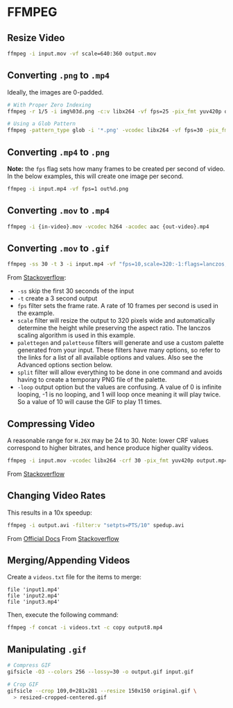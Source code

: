 # FFMPEG

## Resize Video

```sh
ffmpeg -i input.mov -vf scale=640:360 output.mov
```

## Converting `.png` to `.mp4`

Ideally, the images are 0-padded.

```sh
# With Proper Zero Indexing
ffmpeg -r 1/5 -i img%03d.png -c:v libx264 -vf fps=25 -pix_fmt yuv420p out.mp4

# Using a Glob Pattern
ffmpeg -pattern_type glob -i '*.png' -vcodec libx264 -vf fps=30 -pix_fmt yuv420p out2.mp4

```

## Converting `.mp4` to `.png`

**Note:** the `fps` flag sets how many frames to be created per second of video. In the below examples, this will create one image per second.

```sh
ffmpeg -i input.mp4 -vf fps=1 out%d.png
```

## Converting `.mov` to `.mp4`

```sh
ffmpeg -i {in-video}.mov -vcodec h264 -acodec aac {out-video}.mp4
```

## Converting `.mov` to `.gif`

```sh
ffmpeg -ss 30 -t 3 -i input.mp4 -vf "fps=10,scale=320:-1:flags=lanczos,split[s0][s1];[s0]palettegen[p];[s1][p]paletteuse" -loop 0 output.gif
```
From [Stackoverflow](https://superuser.com/questions/556029/how-do-i-convert-a-video-to-gif-using-ffmpeg-with-reasonable-quality):

- `-ss` skip the first 30 seconds of the input
- `-t` create a 3 second output
- `fps` filter sets the frame rate. A rate of 10 frames per second is used in the example.
- `scale` filter will resize the output to 320 pixels wide and automatically determine the height while preserving the aspect ratio. The lanczos scaling algorithm is used in this example.
- `palettegen` and `paletteuse` filters will generate and use a custom palette generated from your input. These filters have many options, so refer to the links for a list of all available options and values. Also see the Advanced options section below.
- `split` filter will allow everything to be done in one command and avoids having to create a temporary PNG file of the palette.
- `-loop` output option but the values are confusing. A value of 0 is infinite looping, -1 is no looping, and 1 will loop once meaning it will play twice. So a value of 10 will cause the GIF to play 11 times.

## Compressing Video

A reasonable range for `H.26X` may be 24 to 30. Note: lower CRF values correspond to higher bitrates, and hence produce higher quality videos.

```sh
ffmpeg -i input.mov -vcodec libx264 -crf 30 -pix_fmt yuv420p output.mp4
```

From [Stackoverflow](https://unix.stackexchange.com/questions/28803/how-can-i-reduce-a-videos-size-with-ffmpeg)

## Changing Video Rates

This results in a 10x speedup:

```sh
ffmpeg -i output.avi -filter:v "setpts=PTS/10" spedup.avi
```

From [Official Docs](https://trac.ffmpeg.org/wiki/How%20to%20speed%20up%20/%20slow%20down%20a%20video)
From [Stackoverflow](https://superuser.com/questions/1261678/how-do-i-speed-up-a-video-by-60x-in-ffmpeg)	

## Merging/Appending Videos

Create a `videos.txt` file for the items to merge:

```
file 'input1.mp4'
file 'input2.mp4'
file 'input3.mp4'
```

Then, execute the following command:

```sh
ffmpeg -f concat -i videos.txt -c copy output8.mp4
```

## Manipulating `.gif`

```sh
# Compress GIF
gifsicle -O3 --colors 256 --lossy=30 -o output.gif input.gif

# Crop GIF
gifsicle --crop 109,0+281x281 --resize 150x150 original.gif \
  > resized-cropped-centered.gif

```
